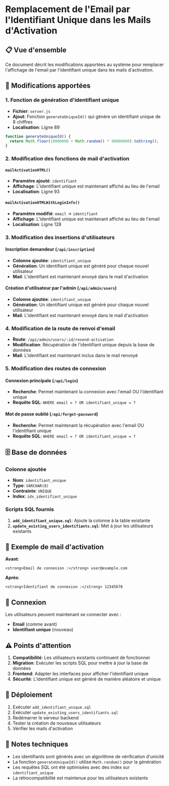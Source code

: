 # Remplacement de l'Email par l'Identifiant Unique dans les Mails d'Activation

## 📋 Vue d'ensemble

Ce document décrit les modifications apportées au système pour remplacer l'affichage de l'email par l'identifiant unique dans les mails d'activation.

## 🔧 Modifications apportées

### 1. Fonction de génération d'identifiant unique

- **Fichier**: `server.js`
- **Ajout**: Fonction `generateUniqueId()` qui génère un identifiant unique de 8 chiffres
- **Localisation**: Ligne 89

```javascript
function generateUniqueId() {
  return Math.floor(10000000 + Math.random() * 90000000).toString();
}
```

### 2. Modification des fonctions de mail d'activation

#### `mailActivationHTML()`
- **Paramètre ajouté**: `identifiant`
- **Affichage**: L'identifiant unique est maintenant affiché au lieu de l'email
- **Localisation**: Ligne 93

#### `mailActivationHTMLWithLoginInfo()`
- **Paramètre modifié**: `email` → `identifiant`
- **Affichage**: L'identifiant unique est maintenant affiché au lieu de l'email
- **Localisation**: Ligne 128

### 3. Modification des insertions d'utilisateurs

#### Inscription demandeur (`/api/inscription`)
- **Colonne ajoutée**: `identifiant_unique`
- **Génération**: Un identifiant unique est généré pour chaque nouvel utilisateur
- **Mail**: L'identifiant est maintenant envoyé dans le mail d'activation

#### Création d'utilisateur par l'admin (`/api/admin/users`)
- **Colonne ajoutée**: `identifiant_unique`
- **Génération**: Un identifiant unique est généré pour chaque nouvel utilisateur
- **Mail**: L'identifiant est maintenant envoyé dans le mail d'activation

### 4. Modification de la route de renvoi d'email

- **Route**: `/api/admin/users/:id/resend-activation`
- **Modification**: Récupération de l'identifiant unique depuis la base de données
- **Mail**: L'identifiant est maintenant inclus dans le mail renvoyé

### 5. Modification des routes de connexion

#### Connexion principale (`/api/login`)
- **Recherche**: Permet maintenant la connexion avec l'email OU l'identifiant unique
- **Requête SQL**: `WHERE email = ? OR identifiant_unique = ?`

#### Mot de passe oublié (`/api/forgot-password`)
- **Recherche**: Permet maintenant la récupération avec l'email OU l'identifiant unique
- **Requête SQL**: `WHERE email = ? OR identifiant_unique = ?`

## 🗄️ Base de données

### Colonne ajoutée
- **Nom**: `identifiant_unique`
- **Type**: `VARCHAR(8)`
- **Contrainte**: `UNIQUE`
- **Index**: `idx_identifiant_unique`

### Scripts SQL fournis
1. **`add_identifiant_unique.sql`**: Ajoute la colonne à la table existante
2. **`update_existing_users_identifiants.sql`**: Met à jour les utilisateurs existants

## 📧 Exemple de mail d'activation

**Avant**:
```
<strong>Email de connexion :</strong> user@example.com
```

**Après**:
```
<strong>Identifiant de connexion :</strong> 12345678
```

## 🔐 Connexion

Les utilisateurs peuvent maintenant se connecter avec :
- **Email** (comme avant)
- **Identifiant unique** (nouveau)

## ⚠️ Points d'attention

1. **Compatibilité**: Les utilisateurs existants continuent de fonctionner
2. **Migration**: Exécuter les scripts SQL pour mettre à jour la base de données
3. **Frontend**: Adapter les interfaces pour afficher l'identifiant unique
4. **Sécurité**: L'identifiant unique est généré de manière aléatoire et unique

## 🚀 Déploiement

1. Exécuter `add_identifiant_unique.sql`
2. Exécuter `update_existing_users_identifiants.sql`
3. Redémarrer le serveur backend
4. Tester la création de nouveaux utilisateurs
5. Vérifier les mails d'activation

## 📝 Notes techniques

- Les identifiants sont générés avec un algorithme de vérification d'unicité
- La fonction `generateUniqueId()` utilise `Math.random()` pour la génération
- Les requêtes SQL ont été optimisées avec des index sur `identifiant_unique`
- La rétrocompatibilité est maintenue pour les utilisateurs existants



